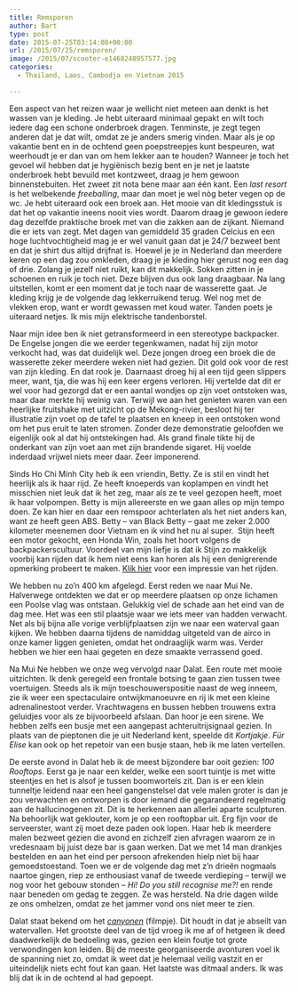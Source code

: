 ```yaml
---
title: Remsporen
author: Bart
type: post
date: 2015-07-25T03:14:08+00:00
url: /2015/07/25/remsporen/
image: /2015/07/scooter-e1468248957577.jpg
categories:
  - Thailand, Laos, Cambodja en Vietnam 2015

---
```

Een aspect van het reizen waar je wellicht niet meteen aan denkt is het wassen van je kleding. Je hebt uiteraard minimaal gepakt en wilt toch iedere dag een schone onderbroek dragen. Tenminste, je zegt tegen anderen dat je dat wilt, omdat ze je anders smerig vinden. Maar als je op vakantie bent en in de ochtend geen poepstreepjes kunt bespeuren, wat weerhoudt je er dan van om hem lekker aan te houden? Wanneer je toch het gevoel wil hebben dat je hygiënisch bezig bent en je net je laatste onderbroek hebt bevuild met kontzweet, draag je hem gewoon binnenstebuiten. Het zweet zit nota bene maar aan één kant. Een _last resort_ is het welbekende _freeballing_, maar dan moet je wel nòg beter vegen op de wc. Je hebt uiteraard ook een broek aan. Het mooie van dit kledingsstuk is dat het op vakantie ineens nooit vies wordt. Daarom draag je gewoon iedere dag dezelfde praktische broek met van die zakken aan de zijkant. Niemand die er iets van zegt. Met dagen van gemiddeld 35 graden Celcius en een hoge luchtvochtigheid mag je er wel vanuit gaan dat je 24/7 bezweet bent en dat je shirt dus altijd drijfnat is. Hoewel je je in Nederland dan meerdere keren op een dag zou omkleden, draag je je kleding hier gerust nog een dag of drie. Zolang je jezelf niet ruikt, kan dit makkelijk. Sokken zitten in je schoenen en ruik je toch niet. Deze blijven dus ook lang draagbaar. Na lang uitstellen, komt er een moment dat je toch naar de wasserette gaat. Je kleding krijg je de volgende dag lekkerruikend terug. Wel nog met de vlekken erop, want er wordt gewassen met koud water. Tanden poets je uiteraard netjes. Ik mis mijn elektrische tandenborstel.

Naar mijn idee ben ik niet getransformeerd in een stereotype backpacker. De Engelse jongen die we eerder tegenkwamen, nadat hij zijn motor verkocht had, was dat duidelijk wel. Deze jongen droeg een broek die de wasserette zeker meerdere weken niet had gezien. Dit gold ook voor de rest van zijn kleding. En dat rook je. Daarnaast droeg hij al een tijd geen slippers meer, want, tja, die was hij een keer ergens verloren. Hij vertelde dat dit er wel voor had gezorgd dat er een aantal wondjes op zijn voet ontstoken was, maar daar merkte hij weinig van. Terwijl we aan het genieten waren van een heerlijke fruitshake met uitzicht op de Mekong-rivier, besloot hij ter illustratie zijn voet op de tafel te plaatsen en kneep in een ontstoken wond om het pus eruit te laten stromen. Zonder deze demonstratie geloofden we eigenlijk ook al dat hij ontstekingen had. Als grand finale tikte hij de onderkant van zijn voet aan met zijn brandende sigaret. Hij voelde inderdaad vrijwel niets meer daar. Zeer imponerend.

Sinds Ho Chi Minh City heb ik een vriendin, Betty. Ze is stil en vindt het heerlijk als ik haar rijd. Ze heeft knoeperds van koplampen en vindt het misschien niet leuk dat ik het zeg, maar als ze te veel gezopen heeft, moet ik haar volpompen. Betty is mijn allereerste en we gaan alles op mijn tempo doen. Ze kan hier en daar een remspoor achterlaten als het niet anders kan, want ze heeft geen ABS. Betty &#8211; van Black Betty &#8211; gaat me zeker 2.000 kilometer meenemen door Vietnam en ik vind het nu al super.  Stijn heeft een motor gekocht, een Honda Win, zoals het hoort volgens de backpackerscultuur. Voordeel van mijn liefje is dat ik Stijn zo makkelijk voorbij kan rijden dat ik hem niet eens kan horen als hij een denigrerende opmerking probeert te maken. <a href="https://youtu.be/Sh54bELBKco" target="_blank">Klik hier</a> voor een impressie van het rijden.

We hebben nu zo&#8217;n 400 km afgelegd. Eerst reden we naar Mui Ne. Halverwege ontdekten we dat er op meerdere plaatsen op onze lichamen een Poolse vlag was ontstaan. Gelukkig viel de schade aan het eind van de dag mee. Het was een stil plaatsje waar we iets meer van hadden verwacht. Net als bij bijna alle vorige verblijfplaatsen zijn we naar een waterval gaan kijken. We hebben daarna tijdens de namiddag uitgeteld van de airco in onze kamer liggen genieten, omdat het ondraaglijk warm was. Verder hebben we hier een haai gegeten en deze smaakte verrassend goed.

Na Mui Ne hebben we onze weg vervolgd naar Dalat. Een route met mooie uitzichten. Ik denk geregeld een frontale botsing te gaan zien tussen twee voertuigen. Steeds als ik mijn toeschouwerspositie naast de weg inneem, zie ik weer een spectaculaire ontwijkmanoeuvre en rij ik met een kleine adrenalinestoot verder. Vrachtwagens en bussen hebben trouwens extra geluidjes voor als ze bijvoorbeeld afslaan. Dan hoor je een sirene. We hebben zelfs een busje met een aangepast achteruitrijsignaal gezien. In plaats van de pieptonen die je uit Nederland kent, speelde dit _Kortjakje_. _Für Elise_ kan ook op het repetoir van een busje staan, heb ik me laten vertellen.

De eerste avond in Dalat heb ik de meest bijzondere bar ooit gezien: _100 Rooftops._ Eerst ga je naar een kelder, welke een soort tuintje is met witte steentjes en het is alsof je tussen boomwortels zit. Dan is er een klein tunneltje leidend naar een heel gangenstelsel dat vele malen groter is dan je zou verwachten en ontworpen is door iemand die gegarandeerd regelmatig aan de hallucinogenen zit. Dit is te herkennen aan allerlei aparte sculpturen. Na behoorlijk wat geklouter, kom je op een rooftopbar uit. Erg fijn voor de serveerster, want zij moet deze paden ook lopen. Haar heb ik meerdere malen bezweet gezien die avond en zichzelf zien afvragen waarom ze in vredesnaam bij juist deze bar is gaan werken. Dat we met 14 man drankjes bestelden en aan het eind per persoon afrekenden hielp niet bij haar gemoedstoestand. Toen we er de volgende dag met z&#8217;n drieën nogmaals naartoe gingen, riep ze enthousiast vanaf de tweede verdieping &#8211; terwijl we nog voor het gebouw stonden &#8211; _Hi! Do you still recognise me?!_ en rende naar beneden om gedag te zeggen. Ze was hersteld. Na drie dagen wilde ze ons omhelzen, omdat ze het jammer vond ons niet meer te zien.

Dalat staat bekend om het _<a href="https://youtu.be/Ell6D6sFOec" target="_blank">canyonen</a>_ (filmpje). Dit houdt in dat je abseilt van watervallen. Het grootste deel van de tijd vroeg ik me af of hetgeen ik deed daadwerkelijk de bedoeling was, gezien een klein foutje tot grote verwondingen kon leiden. Bij de meeste georganiseerde avonturen voel ik de spanning niet zo, omdat ik weet dat je helemaal veilig vastzit en er uiteindelijk niets echt fout kan gaan. Het laatste was ditmaal anders. Ik was blij dat ik in de ochtend al had gepoept.
